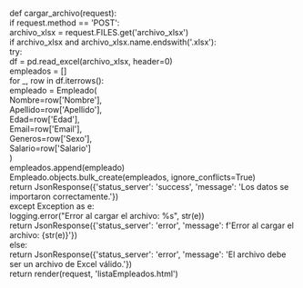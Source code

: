 
<p>

def cargar_archivo(request):  <br>
    if request.method == 'POST': <br>
        archivo_xlsx = request.FILES.get('archivo_xlsx') <br>
        if archivo_xlsx and archivo_xlsx.name.endswith('.xlsx'): <br>
            try: <br>
                df = pd.read_excel(archivo_xlsx, header=0) <br>
                empleados = [] <br>
                for _, row in df.iterrows(): <br>
                    empleado = Empleado( <br>
                        Nombre=row['Nombre'], <br>
                        Apellido=row['Apellido'], <br>
                        Edad=row['Edad'], <br>
                        Email=row['Email'], <br>
                        Generos=row['Sexo'], <br>
                        Salario=row['Salario'] <br>
                    ) <br>
                    empleados.append(empleado) <br>
                Empleado.objects.bulk_create(empleados, ignore_conflicts=True) <br>
                return JsonResponse({'status_server': 'success', 'message': 'Los datos se importaron correctamente.'}) <br>
            except Exception as e: <br>
                logging.error("Error al cargar el archivo: %s", str(e)) <br>
                return JsonResponse({'status_server': 'error', 'message': f'Error al cargar el archivo: {str(e)}'}) <br>
        else: <br>
            return JsonResponse({'status_server': 'error', 'message': 'El archivo debe ser un archivo de Excel válido.'}) <br>
    return render(request, 'listaEmpleados.html') <br>



</p>




